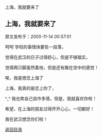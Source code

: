 上海，我就要来了
## 上海，我就要来了

 原文发布于：*2005-11-14 00:57:51*

呵呵 学校的事情快要告一段落，

 

觉得在武汉的日子过得舒心，但是不够踏实，

 

觉得两只脚虽然着地，但是还有飘在空中的感觉！

 

唉，我是想念上海了

 

上海，我真的是恋上你了，

 

^_^ 我也笑自己自作多情，但是，我就喜欢你啦！

 

希望，在上海的朋友过得开开心心，一切都好！

 

我在武汉想念你们啦！

[返回目录](index.html)
